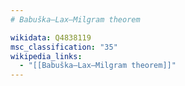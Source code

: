 ```yaml
---
# Babuška–Lax–Milgram theorem

wikidata: Q4838119
msc_classification: "35"
wikipedia_links:
  - "[[Babuška–Lax–Milgram theorem]]"
---
```

